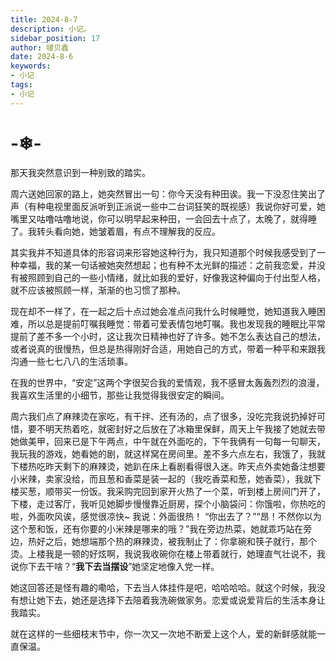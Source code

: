 ```yaml
---
title: 2024-8-7
description: 小记。
sidebar_position: 17
author: 啵贝鑫
date: 2024-8-6
keywords:
- 小记
tags: 
- 小记
---
```


# -❄-

那天我突然意识到一种别致的踏实。

周六送她回家的路上，她突然冒出一句：你今天没有种田诶。我一下没忍住笑出了声（有种电视里面反派听到正派说一些中二台词狂笑的既视感）我说你好可爱，她嘴里又咕噜咕噜地说，你可以明早起来种田，一会回去十点了，太晚了，就得睡了。我转头看向她，她皱着眉，有点不理解我的反应。
 
其实我并不知道具体的形容词来形容她这种行为，我只知道那个时候我感受到了一种幸福，我的某一句话被她突然想起；也有种不太光鲜的描述：之前我恋爱，并没有被照顾到自己的一些小情绪，就比如我的爱好，好像我这种偏向于付出型人格，就不应该被照顾一样，渐渐的也习惯了那种。

现在却不一样了，在一起之后十点过她会准点问我什么时候睡觉，她知道我入睡困难，所以总是提前叮嘱我睡觉：带着可爱表情包地叮嘱。我也发现我的睡眠比平常提前了差不多一个小时，这让我次日精神也好了许多。她不怎么表达自己的想法，或者说真的很慢热，但总是热得刚好合适，用她自己的方式，带着一种平和来跟我沟通一些七七八八的生活琐事。

在我的世界中，“安定”这两个字很契合我的爱情观，我不感冒太轰轰烈烈的浪漫，我喜欢生活里的小细节，那些让我觉得我很安定的瞬间。

周六我们点了麻辣烫在家吃，有干拌、还有汤的，点了很多，没吃完我说扔掉好可惜，要不明天热着吃，就密封好之后放在了冰箱里保鲜，周天上午我接了她就去带她做美甲，回来已是下午两点，中午就在外面吃的，下午我俩有一句每一句聊天，我玩我的游戏，她看她的剧，就这样窝在房间里。差不多六点左右，我饿了，我就下楼热吃昨天剩下的麻辣烫，她趴在床上看剧看得很入迷。昨天点外卖她备注想要小米辣，卖家没给，而且葱和香菜是装一起的（我吃香菜和葱，她香菜），我就下楼买葱，顺带买一份饭。我采购完回到家开火热了一个菜，听到楼上房间门开了，下楼，走过客厅，我听见她脚步慢慢靠近厨房，探个小脑袋问：你饿啦，你热吃的啦，外面吹风诶，感觉很凉快~   我说：外面很热！  “你出去了？”“昂！不然你以为这个葱和饭，还有你要的小米辣是哪来的哦？”我在旁边热菜，她就乖巧站在旁边，热好之后，她想端那个热的麻辣烫，被我制止了：你拿碗和筷子就行，那个烫。上楼我是一顿的好炫啊，我说我收碗你在楼上带着就行，她理直气壮说不，我说你下去干啥？“**我下去当摆设**”她坚定地像入党一样。

她这回答还是怪有趣的嘞哈，下去当人体挂件是吧，哈哈哈哈。就这个时候，我没有想让她下去，她还是选择下去陪着我洗碗做家务。恋爱或说爱背后的生活本身让我踏实。

就在这样的一些细枝末节中，你一次又一次地不断爱上这个人，爱的新鲜感就能一直保温。
